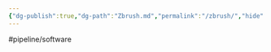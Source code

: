 ```yaml
---
{"dg-publish":true,"dg-path":"Zbrush.md","permalink":"/zbrush/","hide":true}
---
```


#pipeline/software